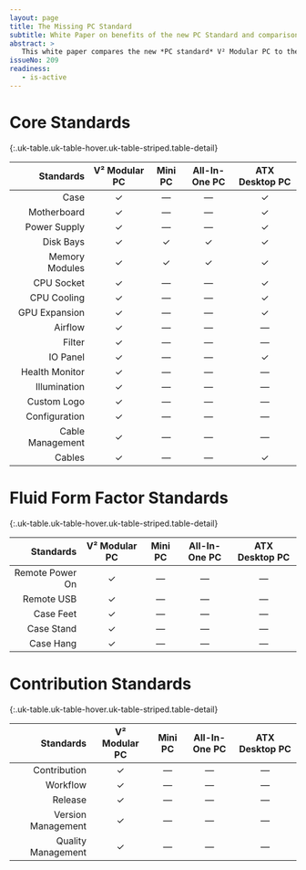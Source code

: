 ```yaml
---
layout: page
title: The Missing PC Standard
subtitle: White Paper on benefits of the new PC Standard and comparison to current standards
abstract: >
   This white paper compares the new *PC standard* V² Modular PC to the current All-In-One, Desktop and Mini PC standards, respectively pointing out the lack thereof. In that comparison the reason of being for the new PC standard becomes obvious as it fills a gap not covered by the current standards. 
issueNo: 209
readiness:
   - is-active
---
```


# Core Standards

{:.uk-table.uk-table-hover.uk-table-striped.table-detail}

|       Standards | V² Modular PC | Mini PC | All-In-One PC | ATX Desktop PC |
|----------------:|:-------------:|:-------:|:-------------:|:--------------:|
|            Case |       ✓       |    —    |       —       |        ✓       |
|     Motherboard |       ✓       |    —    |       —       |        ✓       |
|    Power Supply |       ✓       |    —    |       —       |        ✓       |
|       Disk Bays |       ✓       |    ✓    |       ✓       |        ✓       |
|  Memory Modules |       ✓       |    ✓    |       ✓       |        ✓       |
|      CPU Socket |       ✓       |    —    |       —       |        ✓       |
|     CPU Cooling |       ✓       |    —    |       —       |        ✓       |
|   GPU Expansion |       ✓       |    —    |       —       |        ✓       |
|         Airflow |       ✓       |    —    |       —       |        —       |
|          Filter |       ✓       |    —    |       —       |        —       |
|        IO Panel |       ✓       |    —    |       —       |        ✓       |
|  Health Monitor |       ✓       |    —    |       —       |        —       |
|    Illumination |       ✓       |    —    |       —       |        —       |
|     Custom Logo |       ✓       |    —    |       —       |        —       |
|   Configuration |       ✓       |    —    |       —       |        —       |
|Cable Management |       ✓       |    —    |       —       |        —       |
|          Cables |       ✓       |    —    |       —       |        ✓       |


# Fluid Form Factor Standards

{:.uk-table.uk-table-hover.uk-table-striped.table-detail}

|       Standards | V² Modular PC | Mini PC | All-In-One PC | ATX Desktop PC |
|----------------:|:-------------:|:-------:|:-------------:|:--------------:|
| Remote Power On |       ✓       |    —    |       —       |        —       |
|      Remote USB |       ✓       |    —    |       —       |        —       |
|       Case Feet |       ✓       |    —    |       —       |        —       |
|      Case Stand |       ✓       |    —    |       —       |        —       |
|       Case Hang |       ✓       |    —    |       —       |        —       |



# Contribution Standards

{:.uk-table.uk-table-hover.uk-table-striped.table-detail}

|          Standards | V² Modular PC | Mini PC | All-In-One PC | ATX Desktop PC |
|-------------------:|:-------------:|:-------:|:-------------:|:--------------:|
|       Contribution |       ✓       |    —    |       —       |        —       |
|           Workflow |       ✓       |    —    |       —       |        —       |
|            Release |       ✓       |    —    |       —       |        —       |
| Version Management |       ✓       |    —    |       —       |        —       |
| Quality Management |       ✓       |    —    |       —       |        —       |


